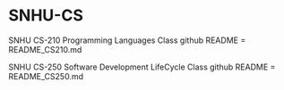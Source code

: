 # SNHU-CS
SNHU CS-210 Programming Languages Class github
            README = README_CS210.md
            
SNHU CS-250 Software Development LifeCycle Class github
            README = README_CS250.md

